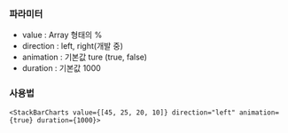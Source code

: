 ### 파라미터

- value : Array<number> 형태의 %
- direction : left, right(개발 중)
- animation : 기본값 ture (true, false)
- duration : 기본값 1000

### 사용법

```
<StackBarCharts value={[45, 25, 20, 10]} direction="left" animation={true} duration={1000}>
```